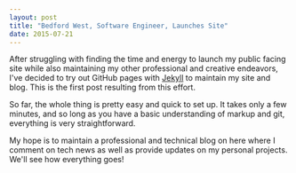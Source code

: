 ```yaml
---
layout: post
title: "Bedford West, Software Engineer, Launches Site"
date: 2015-07-21
---
```


After struggling with finding the time and energy to launch my public facing site
while also maintaining my other professional and creative endeavors, I've decided
to try out GitHub pages with [Jekyll](http://jekyllrb.com) to maintain my site and blog.
This is the first post resulting from this effort.

So far, the whole thing is pretty easy and quick to set up. It takes only a few minutes,
and so long as you have a basic understanding of markup and git, everything is very
straightforward.

My hope is to maintain a professional and technical blog on here where I comment on tech news
as well as provide updates on my personal projects. We'll see how everything goes!
